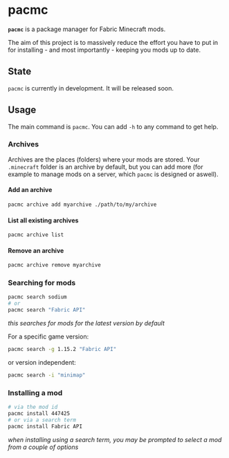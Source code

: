 # pacmc

**`pacmc`** is a package manager for Fabric Minecraft mods.

The aim of this project is to massively reduce the effort you have to put in for installing - and most importantly -
keeping you mods up to date.

## State

`pacmc` is currently in development. It will be released soon.

## Usage

The main command is `pacmc`. You can add `-h` to any command to get help.

### Archives

Archives are the places (folders) where your mods are stored. Your `.minecraft` folder is an archive by default, but you
can add more (for example to manage mods on a server, which `pacmc` is designed or aswell).

#### Add an archive

```zsh
pacmc archive add myarchive ./path/to/my/archive
```

#### List all existing archives

```zsh
pacmc archive list
```

#### Remove an archive

```zsh
pacmc archive remove myarchive
```

### Searching for mods

```zsh
pacmc search sodium
# or
pacmc search "Fabric API"
```

_this searches for mods for the latest version by default_

For a specific game version:

```zsh
pacmc search -g 1.15.2 "Fabric API"
```

or version independent:

```zsh
pacmc search -i "minimap"
```

### Installing a mod

```zsh
# via the mod id
pacmc install 447425
# or via a search term
pacmc install Fabric API
```

_when installing using a search term, you may be prompted to select a mod from a couple of options_
